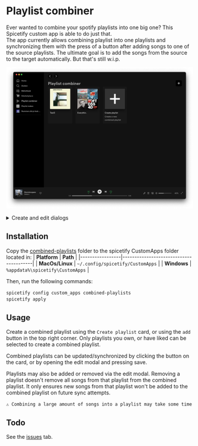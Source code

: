 # Playlist combiner
Ever wanted to combine your spotify playlists into one big one? This Spicetify custom app is able to do just that.  
The app currently allows combining playlist into one playlists and synchronizing them with the press of a button after adding songs to one of the source playlists. The ultimate goal is to add the songs from the source to the target automatically. But that's still w.i.p.

![combined playlists home page](docs/home.png)

<details>
<summary>Create and edit dialogs</summary>

![combined playlists create page](docs/create.png)
![combined playlists edit page](docs/edit.png)
</details>

## Installation
Copy the [combined-playlists](https://github.com/jeroentvb/spicetify-combined-playlists/tree/dist) folder to the spicetify CustomApps folder located in:
| **Platform**    | **Path**                               |
|-----------------|----------------------------------------|
| **MacOs/Linux** | `~/.config/spicetify/CustomApps`       |
| **Windows**     | `%appdata%\spicetify\CustomApps`      |

Then, run the following commands:
```sh
spicetify config custom_apps combined-playlists
spicetify apply
```

## Usage
Create a combined playlist using the `Create playlist` card, or using the `add` button in the top right corner. Only playlists you own, or have liked can be selected to create a combined playlist.

Combined playlists can be updated/synchronized by clicking the button on the card, or by opening the edit modal and pressing save.

Playlists may also be added or removed via the edit modal. Removing a playlist doesn't remove all songs from that playlist from the combined playlist. It only ensures new songs from that playlist won't be added to the combined playlist on future sync attempts.

```
⚠️ Combining a large amount of songs into a playlist may take some time
```

## Todo
See the [issues](https://github.com/jeroentvb/spicetify-combined-playlists/issues) tab.